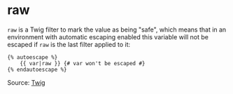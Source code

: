 # raw

`raw` is a Twig filter to mark the value as being "safe", which means that in an environment with automatic escaping
enabled this variable will not be escaped if `raw` is the last filter applied to it:

```twig
{% autoescape %} 
    {{ var|raw }} {# var won't be escaped #} 
{% endautoescape %} 
```

Source: [Twig](https://twig.symfony.com/doc/3.x/filters/raw.html)